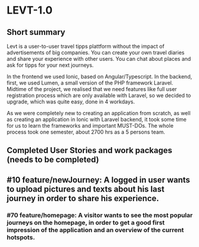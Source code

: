 # LEVT-1.0

## Short summary

Levt is a user-to-user travel tipps plattform without the impact of advertisements of big companies. You can create your own travel diaries and share your experience with other users. You can chat about places and ask for tipps for your next journeys.

In the frontend we used Ionic, based on Angular/Typescript. In the backend, first, we used Lumen, a small version of the PHP framework Laravel. Midtime of the project, we realised that we need features like full user registration process which are only available with Laravel, so we decided to upgrade, which was quite easy, done in 4 workdays.

As we were completely new to creating an application from scratch, as well as creating an application in Ionic with Laravel backend, it took some time for us to learn the frameworks and important MUST-DOs. The whole process took one semester, about 2700 hrs as a 5 persons team.

## Completed User Stories and work packages (needs to be completed)

## #10 feature/newJourney: A logged in user wants to upload pictures and texts about his last journey in order to share his experience.

### #70 feature/homepage: A visitor wants to see the most popular journeys on the homepage, in order to get a good first impression of the application and an overview of the current hotspots.

